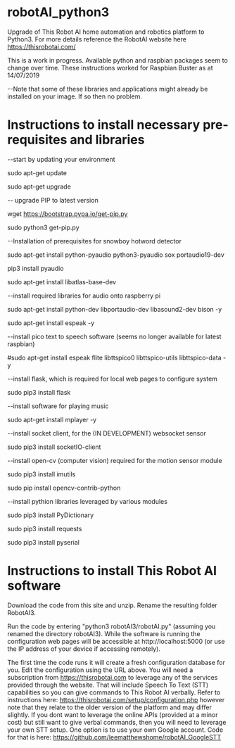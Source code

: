 # robotAI_python3
Upgrade of This Robot AI home automation and robotics platform to Python3. For more details reference the RobotAI website here https://thisrobotai.com/

This is a work in progress. Available python and raspbian packages seem to change over time. These instructions worked for Raspbian Buster as at 14/07/2019

--Note that some of these libraries and applications might already be installed on your image. If so then no problem.

# Instructions to install necessary pre-requisites and libraries

--start by updating your environment

sudo apt-get update

sudo apt-get upgrade

-- upgrade PIP to latest version

wget https://bootstrap.pypa.io/get-pip.py

sudo python3 get-pip.py

--Installation of prerequisites for snowboy hotword detector

sudo apt-get install python-pyaudio python3-pyaudio sox portaudio19-dev

pip3 install pyaudio

sudo apt-get install libatlas-base-dev

--install required libraries for audio onto raspberry pi

sudo apt-get install python-dev libportaudio-dev libasound2-dev  bison -y

sudo apt-get install espeak -y

--install pico text to speech software (seems no longer available for latest raspbian)

#sudo apt-get install espeak flite libttspico0 libttspico-utils libttspico-data -y

--install flask, which is required for local web pages to configure system

sudo pip3 install flask

--install software for playing music

sudo apt-get install mplayer -y

--install socket client, for the (IN DEVELOPMENT) websocket sensor

sudo pip3 install socketIO-client

--install open-cv (computer vision) required for the motion sensor module

sudo pip3 install imutils

sudo pip install opencv-contrib-python

--install pythion libraries leveraged by various modules

sudo pip3 install PyDictionary

sudo pip3 install requests  

sudo pip3 install pyserial   


# Instructions to install This Robot AI software

Download the code from this site and unzip. Rename the resulting folder RobotAI3.

Run the code by entering  "python3 robotAI3/robotAI.py" (assuming you renamed the directory robotAI3). While the software is running the configuration web pages will be accessible at http://localhost:5000 (or use the IP address of your device if accessing remotely).  

The first time the code runs it will create a fresh configuration database for you. Edit the configuration using the URL above. You will need a subscription from https://thisrobotai.com to leverage any of the services provided through the website. That will include Speech To Text (STT) capabilities so you can give commands to This Robot AI verbally. Refer to instructions here: https://thisrobotai.com/setup/configuration.php however note that they relate to the older version of the platform and may differ slightly. If you dont want to leverage the online APIs (provided at a minor cost) but still want to give verbal commands, then you will need to leverage your own STT setup. One option is to use your own Google account. Code for that is here: https://github.com/leematthewshome/robotAI_GoogleSTT 










